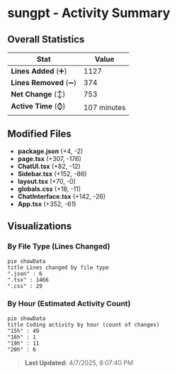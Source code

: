 # sungpt - Activity Summary 

## Overall Statistics

| Stat                   | Value                                                             |
| ---------------------- | ----------------------------------------------------------------- |
| **Lines Added** (➕)   | 1127                                          |
| **Lines Removed** (➖) | 374                                        |
| **Net Change** (↕)    | 753                |
| **Active Time** (⌚)   | 107 minutes |


## Modified Files
- **package.json** (+4, -2)
- **page.tsx** (+307, -176)
- **ChatUI.tsx** (+82, -12)
- **Sidebar.tsx** (+152, -86)
- **layout.tsx** (+70, -0)
- **globals.css** (+18, -11)
- **ChatInterface.tsx** (+142, -26)
- **App.tsx** (+352, -61)

## Visualizations

### By File Type (Lines Changed)

```mermaid
pie showData
title Lines changed by file type
".json" : 6
".tsx" : 1466
".css" : 29
```

### By Hour (Estimated Activity Count)

```mermaid
pie showData
title Coding activity by hour (count of changes)
"15h" : 49
"16h" : 1
"19h" : 11
"20h" : 6
```


> **Last Updated:** 4/7/2025, 8:07:40 PM